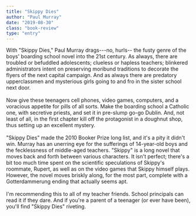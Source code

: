 ```yaml
---
title: "Skippy Dies"
author: "Paul Murray"
date: "2019-08-30"
class: "book-review"
type: "entry"
---
```


With "Skippy Dies," Paul Murray drags---no, hurls-- the fusty genre of the boys' boarding school novel into the 21st century. As always, there are troubled or befuddled adolescents; clueless or hapless teachers; blinkered administrators intent on preserving moribund traditions to decorate the flyers of the next capital campaign. And as always there are predatory upperclassmen and mysterious girls going to and fro in the sister school next door.
<br />
<br />
Now give these teenagers cell phones, video games, computers, and a voracious appetite for pills of all sorts. Make the boarding school a Catholic one, with secretive priests, and set it in pre-slump go-go Dublin. And, not least of all, in the first chapter kill off the protagonist in a doughnut shop, thus setting up an excellent mystery.
<br />
<br />
"Skippy Dies" made the 2010 Booker Prize long list, and it's a pity it didn't win. Murray has an unerring eye for the sufferings of 14-year-old boys and the fecklessness of middle-aged teachers. "Skippy" is a long novel that moves back and forth between various characters. It isn't perfect; there's a bit too much time spent on the scientific speculations of Skippy's roommate, Rupert, as well as on the video games that Skippy himself plays. However, the novel moves briskly along, for the most part, complete with a Gotterdammerung ending that actually seems apt.
<br />
<br />
I'm recommending this to all of my teacher friends. School principals can read it if they dare. And if you're a parent of a teenager (or ever have been), you'll find "Skippy Dies" riveting.

